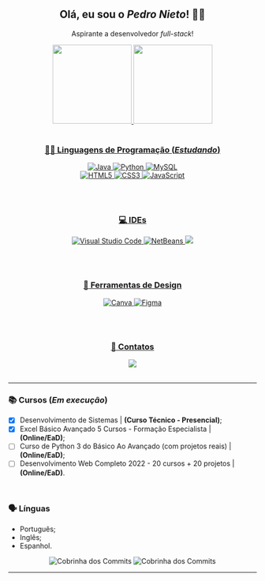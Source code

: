 <div align="center">
<h2> Olá, eu sou o <i>Pedro Nieto</i>! 👋🏼 </h2>
<p> Aspirante a desenvolvedor <i>full-stack</i>! </p>
</div> 



<div align="center">
<a href="https://github.com/Pedroo-Nietoo"/>   
  
<img height="160em" src="https://github-readme-stats.vercel.app/api?username=Pedroo-Nietoo&theme=dracula&show_icons=true&locale=pt-br&title_color=FFFFFF&text__color=FFFFFF&icon_color=&bg_color=DEG,051937,00456A,007789,00A88C&border_color=2F4858&include_all_commits=true&count_private=true"/>

<img height="160em" src="https://github-readme-stats.vercel.app/api/top-langs/?username=Pedroo-Nietoo&theme=dracula&layout=compact&locale=pt-br&title_color=FFFFFF&text__color=FFFFFF&bg_color=DEG,00A88C,007789,00456A,051937&border_color=2F4858&langs_count=5"/>
</div> <br>



<div align="center">
  
### 👨‍💻 Linguagens de Programação (_Estudando_)
  
  <img alt="Java" src="https://img.shields.io/badge/Java-22272e?style=for-the-badge&logo=java&logoColor=D6393E"/>
  <img alt="Python" src="https://img.shields.io/badge/Python-22272e?style=for-the-badge&logo=python&logoColor=306998"/>
  <img alt="MySQL" src="https://img.shields.io/badge/MySQL-22272e?style=for-the-badge&logo=MySQL&logoColor=F29111"/>
  <br>
  <img alt="HTML5" src="https://img.shields.io/badge/HTML5-22272e?style=for-the-badge&logo=html5&logoColor=E34F26"/>
  <img alt="CSS3" src="https://img.shields.io/badge/CSS3-22272e?style=for-the-badge&logo=css3&logoColor=1572B6"/>
  <img alt="JavaScript" src="https://img.shields.io/badge/JavaScript-22272e?style=for-the-badge&logo=javascript&logoColor=F7DF1E"/>
  
  <br><br>
  
### 💻 IDEs
  <img alt="Visual Studio Code" src="https://img.shields.io/badge/Visual%20Studio%20Code-22272e.svg?style=for-the-badge&logo=visual-studio-code&logoColor=0078d7">
  <img alt="NetBeans" src="https://img.shields.io/badge/apache%20netbeans-22272e?style=for-the-badge&logo=apache%20netbeans%20IDE&logoColor=1B6AC6">
  <img src="https://img.shields.io/badge/Arduino_IDE-22272e?style=for-the-badge&logo=arduino&logoColor=00979D">
  
  <br> <br>
  
### 🌺 Ferramentas de Design
  <img alt="Canva" src="https://img.shields.io/badge/Canva-22272e.svg?style=for-the-badge&logo=Canva&logoColor=2300C4CC">
  <img alt="Figma" src="https://img.shields.io/badge/figma-22272e.svg?style=for-the-badge&logo=figma&logoColor=23F24E1E">
  
  <br> <br>
  
### 📧 Contatos
  <a href="https://linktr.ee/pedroonietoo">
  <img src="https://img.shields.io/badge/linktree-22272e?style=for-the-badge&logo=linktree&logoColor=1de9b6"/></a>
</div> <br> <hr>



### 📚 Cursos (_Em execução_)
  - [X] Desenvolvimento de Sistemas | **(Curso Técnico - Presencial)**;
  - [X] Excel Básico Avançado 5 Cursos - Formação Especialista | **(Online/EaD)**;
  - [ ] Curso de Python 3 do Básico Ao Avançado (com projetos reais) | **(Online/EaD)**;
  - [ ] Desenvolvimento Web Completo 2022 - 20 cursos + 20 projetos | **(Online/EaD)**.
<br>

### 🗣 Línguas
- Português;
- Inglês;
- Espanhol.



<div align="center">
  
  ![Cobrinha dos Commits](https://github.com/Pedroo-Nietoo/Pedroo-Nietoo/blob/output/github-contribution-grid-snake.svg#gh-dark-mode-only)
  ![Cobrinha dos Commits](https://github.com/Pedroo-Nietoo/Pedroo-Nietoo/blob/output/github-contribution-grid-snake.gif#gh-light-mode-only)
</div> <hr>
